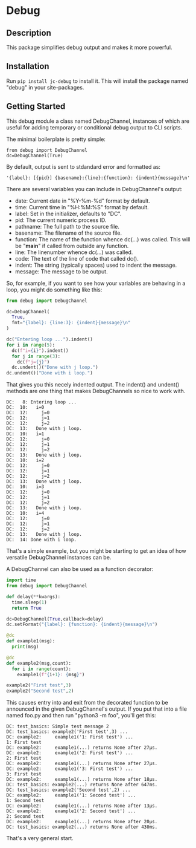 # Debug

## Description
This package simplifies debug output and makes it more powerful.

## Installation
Run `pip install jc-debug` to install it. This will install the package named "debug" in your site-packages.

## Getting Started
This debug module a class named DebugChannel, instances of which are
useful for adding temporary or conditional debug output to CLI scripts.

The minimal boilerplate is pretty simple:

    from debug import DebugChannel
    dc=DebugChannel(True)

By default, output is sent to stdandard error and formatted as:

```
'{label}: [{pid}] {basename}:{line}:{function}: {indent}{message}\n'
```

There are several variables you can include in DebugChannel's output:

* date: Current date in "%Y-%m-%d" format by default.
* time: Current time in "%H:%M:%S" format by default.
* label: Set in the initializer, defaults to "DC".
* pid: The current numeric process ID.
* pathname: The full path to the source file.
* basename: The filename of the source file.
* function: The name of the function whence dc(...) was called. This will be "__main__" if called from outside any function.
* line: The linenumber whence dc(...) was called.
* code: The text of the line of code that called dc().
* indent: The string (typically spaces) used to indent the message.
* message: The message to be output.

So, for example, if you want to see how your variables are behaving in a
loop, you might do something like this:

```python
from debug import DebugChannel

dc=DebugChannel(
  True,
  fmt="{label}: {line:3}: {indent}{message}\n"
)

dc("Entering loop ...").indent()
for i in range(5):
  dc(f"i={i}").indent()
  for j in range(3):
    dc(f"j={j}")
  dc.undent()("Done with j loop.")
dc.undent()("Done with i loop.")
```

That gives you this necely indented output. The indent() and undent()
methods are one thing that makes DebugChannels so nice to work with.

```
DC:   8: Entering loop ...
DC:  10:   i=0
DC:  12:     j=0
DC:  12:     j=1
DC:  12:     j=2
DC:  13:   Done with j loop.
DC:  10:   i=1
DC:  12:     j=0
DC:  12:     j=1
DC:  12:     j=2
DC:  13:   Done with j loop.
DC:  10:   i=2
DC:  12:     j=0
DC:  12:     j=1
DC:  12:     j=2
DC:  13:   Done with j loop.
DC:  10:   i=3
DC:  12:     j=0
DC:  12:     j=1
DC:  12:     j=2
DC:  13:   Done with j loop.
DC:  10:   i=4
DC:  12:     j=0
DC:  12:     j=1
DC:  12:     j=2
DC:  13:   Done with j loop.
DC:  14: Done with i loop.
```

That's a simple example, but you might be starting to get an idea of
how versatile DebugChannel instances can be.

A DebugChannel can also be used as a function decorator:

```python
import time
from debug import DebugChannel

def delay(**kwargs):
  time.sleep(1)
  return True

dc=DebugChannel(True,callback=delay)
dc.setFormat("{label}: {function}: {indent}{message}\n")

@dc
def example1(msg):
  print(msg)

@dc
def example2(msg,count):
  for i in range(count):
    example1(f"{i+1}: {msg}")

example2("First test",3)
example2("Second test",2)
```

This causes entry into and exit from the decorated function to be
announced in the given DebugChannel's output. If you put that into a
file named foo.py and then run "python3 -m foo", you'll get this:

```
DC: test_basics: Simple test message 2
DC: test_basics: example2('First test',3) ...
DC: example2:     example1('1: First test') ...
1: First test
DC: example2:     example1(...) returns None after 27µs.
DC: example2:     example1('2: First test') ...
2: First test
DC: example2:     example1(...) returns None after 27µs.
DC: example2:     example1('3: First test') ...
3: First test
DC: example2:     example1(...) returns None after 18µs.
DC: test_basics: example2(...) returns None after 647ms.
DC: test_basics: example2('Second test',2) ...
DC: example2:     example1('1: Second test') ...
1: Second test
DC: example2:     example1(...) returns None after 13µs.
DC: example2:     example1('2: Second test') ...
2: Second test
DC: example2:     example1(...) returns None after 20µs.
DC: test_basics: example2(...) returns None after 430ms.
```

That's a very general start.
